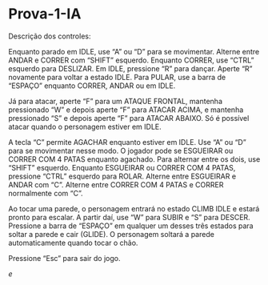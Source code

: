 # Prova-1-IA


Descrição dos controles:

Enquanto parado em IDLE, use “A” ou “D” para se movimentar. Alterne entre ANDAR e CORRER com “SHIFT” esquerdo. 
Enquanto CORRER, use “CTRL” esquerdo para DESLIZAR.
Em IDLE, pressione “R” para dançar. Aperte “R” novamente para voltar a estado IDLE.
Para PULAR, use a barra de “ESPAÇO” enquanto CORRER, ANDAR ou em IDLE.

Já para atacar, aperte “F” para um ATAQUE FRONTAL, mantenha pressionado “W” e depois aperte “F” para ATACAR ACIMA, e mantenha pressionado “S” e depois aperte “F” para ATACAR ABAIXO. Só é possível atacar quando o personagem estiver em IDLE.

A tecla “C” permite AGACHAR enquanto estiver em IDLE. Use “A” ou “D” para se movimentar nesse modo. O jogador pode se ESGUEIRAR ou CORRER COM 4 PATAS enquanto agachado. Para alternar entre os dois, use “SHIFT” esquerdo.
Enquanto ESGUEIRAR ou CORRER COM 4 PATAS, pressione “CTRL” esquerdo para ROLAR.
Alterne entre ESGUEIRAR e ANDAR com “C”.
Alterne entre CORRER COM 4 PATAS e CORRER normalmente com “C”.

Ao tocar uma parede, o personagem entrará no estado CLIMB IDLE e estará pronto para escalar. A partir daí, use “W” para SUBIR e “S” para DESCER. Pressione a barra de “ESPAÇO” em qualquer um desses três estados para soltar a parede e cair (GLIDE). O personagem soltará a parede automaticamente quando tocar o chão.

Pressione “Esc” para sair do jogo.

*e*
